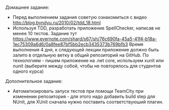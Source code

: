 Домашнее задание:
- Перед выполнением задания советую ознакомиться с видео http://blog.byndyu.ru/2010/02/tdd_18.html
- Используя TDD, разработать приложение SpellChecker, написав не менее 10 тестов.
Задание тут https://www.evernote.com/shard/s67/sh/76c690fa-45a5-41f4-b18a-1ec75309a6d6/0a8fee87bf5bb2ecb3435373b769bfb3 
Время выполнения 4 дня, к следующей лекции приложение должно быть залито в отдельную ветку в общий репозиторий на GitHub.
По технологиям - пишем приложение на .net core, используем xunit или nunit (выберите между собой, чтобы не повторялось для студентов одного курса)


Дополнительное задание:
- Автоматизировать запуск тестов при помощи TeamCity при изменении репозитория - для этого надо добавить build step для NUnit, для XUnit сначала нужно поставить соответствуюший плагин.